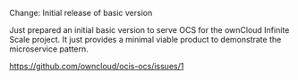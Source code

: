 Change: Initial release of basic version

Just prepared an initial basic version to serve OCS for the ownCloud
Infinite Scale project. It just provides a minimal viable product to
demonstrate the microservice pattern.

https://github.com/owncloud/ocis-ocs/issues/1
